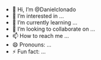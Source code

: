 - 👋 Hi, I’m @Danielclonado
- 👀 I’m interested in ...
- 🌱 I’m currently learning ...
- 💞️ I’m looking to collaborate on ...
- 📫 How to reach me ...
- 😄 Pronouns: ...
- ⚡ Fun fact: ...

<!---
Danielclonado/Danielclonado is a ✨ special ✨ repository because its `README.md` (this file) appears on your GitHub profile.
You can click the Preview link to take a look at your changes.
--->
